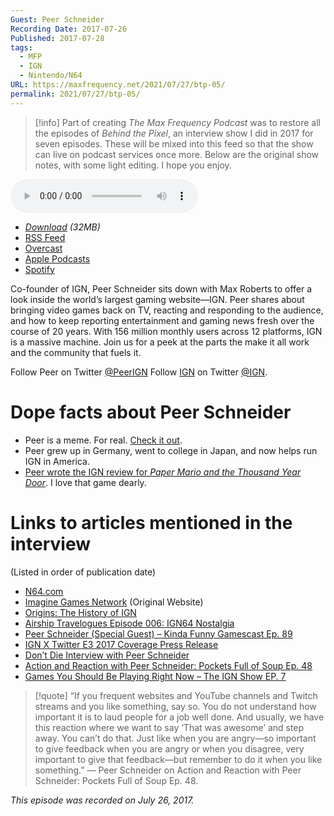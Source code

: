 ```yaml
---
Guest: Peer Schneider
Recording Date: 2017-07-26
Published: 2017-07-28
tags:
  - MFP
  - IGN
  - Nintendo/N64
URL: https://maxfrequency.net/2021/07/27/btp-05/
permalink: 2021/07/27/btp-05/
---
```

> [!info]
> Part of creating *The Max Frequency Podcast* was to restore all the episodes of *Behind the Pixel*, an interview show I did in 2017 for seven episodes. These will be mixed into this feed so that the show can live on podcast services once more. Below are the original show notes, with some light editing. I hope you enjoy.

<audio controls>
  <source src="https://traffic.libsyn.com/forcedn/maxfrequency/BTP_Ep5_Peer.mp3">
</audio>

- *[Download](https://traffic.libsyn.com/forcedn/maxfrequency/BTP_Ep5_Peer.mp3) (32MB)*
- [RSS Feed](https://maxfrequency.libsyn.com/rss)
- [Overcast](https://overcast.fm/itunes1557043396)
- [Apple Podcasts](https://podcasts.apple.com/us/podcast/the-max-frequency-podcast/id1557043396)
- [Spotify](https://open.spotify.com/show/3W1LwBNmhZ6s5QmQViWXKn)

Co-founder of IGN, Peer Schneider sits down with Max Roberts to offer a look inside the world’s largest gaming website—IGN. Peer shares about bringing video games back on TV, reacting and responding to the audience, and how to keep reporting entertainment and gaming news fresh over the course of 20 years. With 156 million monthly users across 12 platforms, IGN is a massive machine. Join us for a peek at the parts the make it all work and the community that fuels it.

Follow Peer on Twitter [@PeerIGN](https://www.twitter.com/PeerIGN)
Follow [IGN](https://ign.com/) on Twitter [@IGN](https://www.twitter.com/ign).
# Dope facts about Peer Schneider

- Peer is a meme. For real. [Check it out](http://knowyourmeme.com/memes/reaction-guys-gaijin-4koma#fn3).
- Peer grew up in Germany, went to college in Japan, and now helps run IGN in America.
- [Peer wrote the IGN review for *Paper Mario and the Thousand Year Door*](http://www.ign.com/articles/2004/10/12/paper-mario-2-the-thousand-year-door?page=1). I love that game dearly.
# Links to articles mentioned in the interview

(Listed in order of publication date)

- [N64.com](https://web.archive.org/web/19961221020752/http://www.n64.com:80/n64_ext_stan.html)
- [Imagine Games Network](https://web.archive.org/web/19961221193045/http://www.imaginegames.com:80/) (Original Website)
- [Origins: The History of IGN](http://www.ign.com/articles/2008/01/11/origins-the-history-of-ign)
- [Airship Travelogues Episode 006: IGN64 Nostalgia](http://www.nintendojo.com/features/podcasts/airship-travelogues/airship-travelogues-episode-006-ign64-nostalgia)
- [Peer Schneider (Special Guest) – Kinda Funny Gamescast Ep. 89](https://www.youtube.com/watch?v=KISCGZ4Chz4)
- [IGN X Twitter E3 2017 Coverage Press Release](http://corp.ign.com/press/2017/ign-entertainment-and-twitter-announce-week-long-exclusive-global-live-stream-partnership-for-e3-expo-2017)
- [Don’t Die Interview with Peer Schneider](https://nodontdie.com/peer-schneider/)
- [Action and Reaction with Peer Schneider: Pockets Full of Soup Ep. 48](https://www.youtube.com/watch?v=u4Y68PwnQoE)
- [Games You Should Be Playing Right Now – The IGN Show EP. 7](http://www.ign.com/videos/2017/07/26/games-you-should-be-playing-right-now-the-ign-show-ep-7)

> [!quote]
> “If you frequent websites and YouTube channels and Twitch streams and you like something, say so. You do not understand how important it is to laud people for a job well done. And usually, we have this reaction where we want to say ‘That was awesome’ and step away. You can’t do that. Just like when you are angry—so important to give feedback when you are angry or when you disagree, very important to give that feedback—but remember to do it when you like something.” — Peer Schneider on Action and Reaction with Peer Schneider: Pockets Full of Soup Ep. 48.

*This episode was recorded on July 26, 2017.*